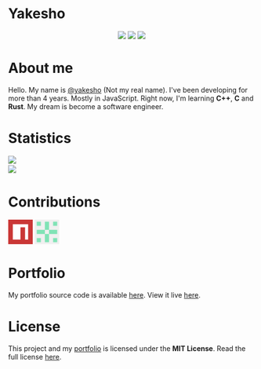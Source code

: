 # Yakesho
<p align="center">
  <a href="https://github.com/yakesho"><img src="https://komarev.com/ghpvc/?username=yakesho&style=flat-square" /></a>
  <a href="https://github.com/yakesho?tab=repositories"><img src="https://badges.pufler.dev/repos/yakesho?style=flat-square" /></a>
  <a href="https://discord.gg/HNf7FWPzW5"><img src="https://img.shields.io/discord/869879097176772608.svg" /></a>
</p>

# About me
Hello. My name is [@yakesho](https://github.com/yakesho/) (Not my real name). I've been developing for more than 4 years. Mostly in JavaScript. Right now, I'm learning **C++**, **C** and **Rust**. My dream is become a software engineer.

# Statistics
<img src="https://github-readme-stats.vercel.app/api?username=yakesho&show_icons=true&theme=cobalt&hide_border=true" width="380" />\
<img src="https://github-readme-stats.vercel.app/api/top-langs?username=yakesho&show_icons=true&theme=cobalt&hide_border=true&langs_count=8&layout=compact" width="380" />

# Contributions
<img src="./assets/npm.png" width="50" alt="npm" />
<img src="./assets/npkgz.png" width="50" alt="npkgz" />

# Portfolio
My portfolio source code is available [here](./app). View it live [here](https://yakesho.github.io/yakesho/).

# License
This project and my [portfolio](./app) is licensed under the **MIT License**. Read the full license [here](./LICENSE).
